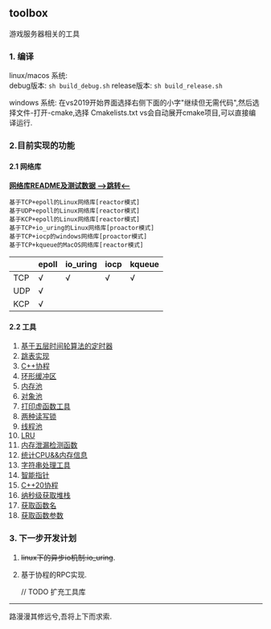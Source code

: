 toolbox
---------------------
游戏服务器相关的工具
### 1. 编译
linux/macos 系统:  
    debug版本: `sh build_debug.sh`
    release版本: `sh build_release.sh`

windows 系统:
    在vs2019开始界面选择右侧下面的小字"继续但无需代码",然后选择文件-打开-cmake,选择 Cmakelists.txt
    vs会自动展开cmake项目,可以直接编译运行.

### 2.目前实现的功能
#### 2.1 网络库
[**网络库README及测试数据 -->跳转<--**](https://github.com/liyakai/toolbox/tree/main/src/network#readme)

    基于TCP+epoll的Linux网络库[reactor模式]
    基于UDP+epoll的Linux网络库[reactor模式]
    基于KCP+epoll的Linux网络库[reactor模式]
    基于TCP+io_uring的Linux网络库[proactor模式]
    基于TCP+iocp的windows网络库[proactor模式]
    基于TCP+kqueue的MacOS网络库[reactor模式]

|        | epoll | io_uring  |  iocp |  kqueue |
|  ----  | ----  |  ----     |  ---- |  ----   |
| TCP    |   √   |     √     |   √   |    √    |
| UDP    |   √   |           |       |         |
| KCP    |   √   |           |       |         |
    
#### 2.2 工具
1. [基于五层时间轮算法的定时器](https://github.com/liyakai/toolbox/blob/main/include/tools/timer.h)
2. [跳表实现](https://github.com/liyakai/toolbox/blob/main/include/tools/skip_list.h)
3. [C++协程](https://github.com/liyakai/toolbox/blob/main/include/tools/coroutine.h)
4. [环形缓冲区](https://github.com/liyakai/toolbox/blob/main/include/tools/ringbuffer.h)
5. [内存池](https://github.com/liyakai/toolbox/blob/main/include/tools/memory_pool.h)
6. [对象池](https://github.com/liyakai/toolbox/blob/main/include/tools/object_pool.h)
7. [打印虚函数工具](https://github.com/liyakai/toolbox/blob/include/tools/virtual_print.h)
8. [两种读写锁](https://github.com/liyakai/toolbox/blob/main/include/tools/rwlock.h)
9. [线程池](https://github.com/liyakai/toolbox/blob/main/include/tools/thread_pool.h)
10. [LRU](https://github.com/liyakai/toolbox/blob/main/include/tools/lru_cache.h)
11. [内存泄漏检测函数](https://github.com/liyakai/toolbox/blob/main/include/tools/debug_new.h)
12. [统计CPU&&内存信息](https://github.com/liyakai/toolbox/blob/main/include/tools/cpu_mem_info.h)
13. [字符串处理工具](https://github.com/liyakai/toolbox/blob/main/include/tools/string_util.h)
14. [智能指针](https://github.com/liyakai/toolbox/blob/main/include/tools/smart_pointer.h)
15. [C++20协程](https://github.com/liyakai/toolbox/blob/main/include/tools/cpp20_coroutine.h)
16. [纳秒级获取堆栈](https://github.com/liyakai/toolbox/blob/main/include/tools/backtrace.h)
17. [获取函数名](https://github.com/liyakai/toolbox/blob/main/include/tools/function_name.h)
18. [获取函数参数](https://github.com/liyakai/toolbox/blob/main/include/tools/function_traits.h)
### 3. 下一步开发计划
1. ~~linux下的异步io机制:io_uring~~.
2. 基于协程的RPC实现.

   // TODO 扩充工具库
-------------------
路漫漫其修远兮,吾将上下而求索.
